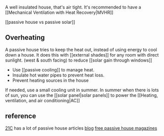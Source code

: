 A well insulated house, that's air tight.
It's recommended to have a [[Mechanical Ventilation with Heat Recovery|MVHR]]

[[passive house vs passive solar]]
## Overheating
A passive house tries to keep the heat out, instead of using energy to cool down a house.
It does this with [[external shades]] for any room with direct sunlight. (west & south facing) to reduce [[solar gain through windows]]
- Use [[passive cooling]] to manage heat.
- Insulate hot water pipes to prevent heat loss.
- Prevent heating sources in the house

If needed, use a small cooling unit in summer.
In summer when there is lots of sun, you can use the [[solar panel|solar panels]] to power the [[Heating, ventilation, and air conditioning|AC]]

## reference
[21C](https://www.weare21degrees.co.uk/) has a lot of passive house articles
[blog](https://www.thornewyness.co.uk/services/Passivhaus.html)
[free passive house magazines](https://passivehouseplus.co.uk/issuu/uk-edition)
